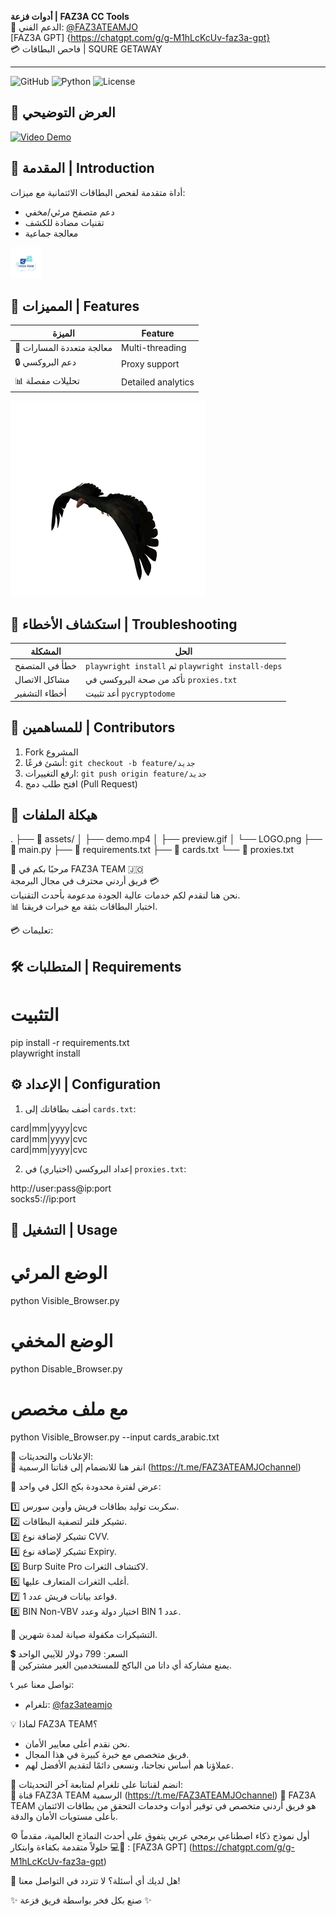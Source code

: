 **أدوات فزعة | FAZ3A CC Tools**  
📢 الدعم الفني: [@FAZ3ATEAMJO](https://t.me/FAZ3ATEAMJO)  
[FAZ3A GPT] {https://chatgpt.com/g/g-M1hLcKcUv-faz3a-gpt}  
💳 فاحص البطاقات | SQURE GETAWAY  
_____________________________________________________________
![GitHub](https://img.shields.io/badge/Version-2.1.0-blue)
![Python](https://img.shields.io/badge/Python-3.10%2B-green)
![License](https://img.shields.io/badge/License-MIT-orange)

## 🎥 العرض التوضيحي
[![Video Demo](preview.gif)](demo.mp4)

## 📌 المقدمة | Introduction
أداة متقدمة لفحص البطاقات الائتمانية مع ميزات:
- دعم متصفح مرئي/مخفي
- تقنيات مضادة للكشف
- معالجة جماعية

![logo](LOGO.png)

## 🌟 المميزات | Features
| الميزة | Feature | 
|--------|---------|
| 🚀 معالجة متعددة المسارات | Multi-threading |
| 🔒 دعم البروكسي | Proxy support |
| 📊 تحليلات مفصلة | Detailed analytics |

![Quick Start](quickstart.gif)

## 🐞 استكشاف الأخطاء | Troubleshooting
| المشكلة | الحل |
|---------|------|
| خطأ في المتصفح | `playwright install` ثم `playwright install-deps` |
| مشاكل الاتصال | تأكد من صحة البروكسي في `proxies.txt` |
| أخطاء التشفير | أعد تثبيت `pycryptodome` |

## 🤝 للمساهمين | Contributors
1. Fork المشروع
2. أنشئ فرعًا: `git checkout -b feature/جديد`
3. ارفع التغييرات: `git push origin feature/جديد`
4. افتح طلب دمج (Pull Request)

## 📁 هيكلة الملفات

.
├── 📂 assets/
│   ├── demo.mp4
│   ├── preview.gif
│   └── LOGO.png
├── 📜 main.py
├── 📜 requirements.txt
├── 📜 cards.txt
└── 📜 proxies.txt

🚀 مرحبًا بكم في FAZ3A TEAM 🇯🇴  
فريق أردني محترف في مجال البرمجة  💳  
نحن هنا لنقدم لكم خدمات عالية الجودة مدعومة بأحدث التقنيات.  
📊 اختبار البطاقات بثقة مع خبرات فريقنا.

💳 تعليمات:  

## 🛠️ المتطلبات | Requirements

# التثبيت
pip install -r requirements.txt  
playwright install

## ⚙️ الإعداد | Configuration
1. أضف بطاقاتك إلى `cards.txt`:

  card|mm|yyyy|cvc  
  card|mm|yyyy|cvc  
  card|mm|yyyy|cvc  

2. إعداد البروكسي (اختياري) في `proxies.txt`:

http://user:pass@ip:port  
socks5://ip:port

## 🚀 التشغيل | Usage

# الوضع المرئي
python Visible_Browser.py

# الوضع المخفي 
python Disable_Browser.py

# مع ملف مخصص
python Visible_Browser.py --input cards_arabic.txt

📢 الإعلانات والتحديثات:  
🔗 انقر هنا للانضمام إلى قناتنا الرسمية (https://t.me/FAZ3ATEAMJOchannel)

🎉 عرض لفترة محدودة بكج الكل في واحد:

1️⃣ سكربت توليد بطاقات فريش وأوبن سورس.  
2️⃣ تشيكر فلتر لتصفية البطاقات.  
3️⃣ تشيكر لإضافة نوع CVV.  
4️⃣ تشيكر لإضافة نوع Expiry.  
5️⃣ Burp Suite Pro لاكتشاف الثغرات.  
6️⃣ أغلب الثغرات المتعارف عليها.  
7️⃣ قواعد بيانات فريش عدد 1.  
8️⃣ BIN Non-VBV اختيار دولة وعدد BIN عدد 1.

📅 التشيكرات مكفولة صيانة لمدة شهرين.  

💲 السعر: 799 دولار للآيبي الواحد  
🛑 يمنع مشاركة أي داتا من الباكج للمستخدمين الغير مشتركين.


📞 تواصل معنا عبر:
- تلغرام: [@faz3ateamjo](https://t.me/faz3ateamjo)

💡 لماذا FAZ3A TEAM؟
- نحن نقدم أعلى معايير الأمان.
- فريق متخصص مع خبرة كبيرة في هذا المجال.
- عملاؤنا هم أساس نجاحنا، ونسعى دائمًا لتقديم الأفضل لهم.

📢 انضم لقناتنا على تلغرام لمتابعة آخر التحديثات:  
🔗 قناة FAZ3A TEAM الرسمية (https://t.me/FAZ3ATEAMJOchannel) 🔸 FAZ3A TEAM هو فريق أردني متخصص في توفير أدوات وخدمات التحقق من بطاقات الائتمان بأعلى مستويات الأمان والدقة.

⚙️ أول نموذج ذكاء اصطناعي برمجي عربي يتفوق على أحدث النماذج العالمية، مقدماً حلولاً متقدمة بكفاءة وابتكار 💻🚀 : [FAZ3A GPT] (https://chatgpt.com/g/g-M1hLcKcUv-faz3a-gpt)


💬 هل لديك أي أسئلة؟ لا تتردد في التواصل معنا!

✨ صنع بكل فخر بواسطة فريق فزعة ✨
